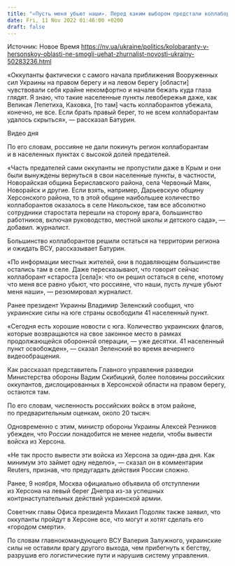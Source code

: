 ```yaml
---
title: "«Пусть меня убьют наши». Перед каким выбором предстали коллаборанты в Херсонской области — местный журналист"
date: Fri, 11 Nov 2022 01:46:00 +0200
draft: false
---
```

Источник: Новое Время https://nv.ua/ukraine/politics/kolobaranty-v-hersonskoy-oblasti-ne-smogli-uehat-zhurnalist-novosti-ukrainy-50283236.html


«Оккупанты фактически с самого начала приближения Вооруженных сил Украины на правом берегу и на левом берегу [области] чувствовали себя крайне некомфортно и начали бежать куда глаза глядят. Я знаю, что такие населенные пункты левобережья даже, как Великая Лепетиха, Каховка, [то там] часть коллаборантов убежала, конечно, не все. Если брать правый берег, то не всем коллаборантам удалось скрыться», — рассказал Батурин.

 Видео дня   

По его словам, россияне не дали покинуть регион коллаборантам и в населенных пунктах с высокой долей предателей.

«Часть предателей сами оккупанты не пропустили даже в Крым и они были вынуждены вернуться в свои населенные пункты, в частности, Новорайская община Бериславского района, села Червоный Маяк, Новорайск и другие. Если взять, например, Дарьевскую общину Херсонского района, то в этой общине наибольшее количество коллаборантов оказалось в селе Никольское, там все абсолютно сотрудники старостата перешли на сторону врага, большинство работников, включая руководство, местной школы и детского сада», — добавил. журналист.

Большинство коллаборантов решили остаться на территории региона и ожидать ВСУ, рассказывает Батурин.

«По информации местных жителей, они в подавляющем большинстве остались там в селе. Даже пересказывают, что говорит сейчас коллаборант «староста [села]»: что он решил остаться в селе, «потому что меня все равно убьют, что россияне, что наши, пусть лучше убьют меня наши», — резюмировал журналист.

Ранее президент Украины Владимир Зеленский сообщил, что украинские силы на юге страны освободили 41 населенный пункт.

«Сегодня есть хорошие новости с юга. Количество украинских флагов, которые возвращаются на свое законное место в рамках продолжающейся оборонной операции, — уже десятки. 41 населенный пункт освобожден», — сказал Зеленский во время вечернего видеообращения.

Как рассказал представитель Главного управления разведки Министерства обороны Вадим Скибицкий, более половины российских оккупантов, дислоцированных в Херсонской области на правом берегу, остаются там.

По его словам, численность российских войск в этом районе, по предварительным оценкам, около 20 тысяч.

Одновременно с этим, министр обороны Украины Алексей Резников убежден, что России понадобится не менее недели, чтобы вывести войска из Херсона.

«Не так просто вывести эти войска из Херсона за один-два дня. Как минимум это займет одну неделю», — сказал он в комментарии Reuters, признав, что предугадать действия России сложно.

Ранее, 9 ноября, Москва официально объявила об отступлении из Херсона на левый берег Днепра из-за успешных контрнаступательных действий украинской армии.

Советник главы Офиса президента Михаил Подоляк также заявил, что оккупанты пройдут в Херсоне все, что могут и хотят сделать его «городом смерти».

По словам главнокомандующего ВСУ Валерия Залужного, украинские силы не оставили врагу другого выхода, чем прибегнуть к бегству, разрушив его логистические пути и нарушив систему управления.
